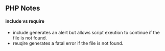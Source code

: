 ## PHP Notes

#### include vs require

* include generates an alert but allows script exeution to continue if the file is not found.
* reuqire generates a fatal error if the file is not found. 



